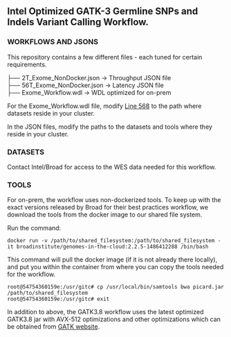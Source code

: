 ## Intel Optimized GATK-3 Germline SNPs and Indels Variant Calling Workflow. 

### WORKFLOWS AND JSONS
This repository contains a few different files - each tuned for certain requirements. 

├── 2T_Exome_NonDocker.json &rarr; Throughput JSON file \
├── 56T_Exome_NonDocker.json &rarr; Latency JSON file \
├── Exome_Workflow.wdl &rarr; WDL optimized for on-prem

For the Exome_Workflow.wdl file, modify [Line 568](https://github.com/gatk-workflows/intel-gatk3-germline-snps-indels/blob/BIGstack/Exome_Workflow.wdl#L568) to the path where datasets reside in your cluster. 

In the JSON files, modify the paths to the datasets and tools where they reside in your cluster.

### DATASETS
Contact Intel/Broad for access to the WES data needed for this workflow.

### TOOLS
For on-prem, the workflow uses non-dockerized tools. To keep up with the exact 
versions released by Broad for their best practices workflow, we download the 
tools from the docker image to our shared file system. 

Run the command: 
```
docker run -v /path/to/shared_filesystem:/path/to/shared_filesystem -it broadinstitute/genomes-in-the-cloud:2.2.5-1486412288 /bin/bash
```

This command will pull the docker image (if it is not already there locally), 
and put you within the container from where you can copy the tools needed for 
the workflow. 

```
root@54754360159e:/usr/gitc# cp /usr/local/bin/samtools bwa picard.jar /path/to/shared_filesystem
root@54754360159e:/usr/gitc# exit
```

In addition to above, the GATK3.8 workflow uses the latest optimized GATK3.8 jar 
with AVX-512 optimizations and other optimizations which can be obtained from 
[GATK website](https://software.broadinstitute.org/gatk/download/). 


